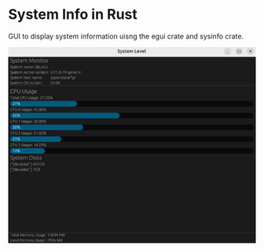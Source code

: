 # System Info in Rust
GUI to display system information uisng the egui crate and sysinfo crate.

![systeminfo](./image/systeminfo.png)
